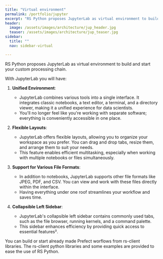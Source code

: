 ```yaml
---
title: "Virtual environment"
permalink: /portfolio/jupyter
excerpt: "RS Python proposes JupyterLab as virtual environment to build and start custom Copernicus processing chains."
header:
  image: /assets/images/architecture/jup_header.jpg
  teaser: /assets/images/architecture/jup_teaser.jpg
sidebar:
  title: ""
  nav: sidebar-virtual

---
```

RS Python proposes JupyterLab as virtual environment to build and start your custom processing chain.


With JupyterLab you will have: 
1. **Unified Environment**:
   - JupyterLab combines various tools into a single interface. It integrates classic notebooks, a text editor, a terminal, and a directory viewer, making it a unified experience for data scientists.
   - You'll no longer feel like you're working with separate software; everything is conveniently accessible in one place.

2. **Flexible Layouts**:
   - JupyterLab offers flexible layouts, allowing you to organize your workspace as you prefer. You can drag and drop tabs, resize them, and arrange them to suit your needs.
   - This feature enables efficient multitasking, especially when working with multiple notebooks or files simultaneously.

3. **Support for Various File Formats**:
   - In addition to notebooks, JupyterLab supports other file formats like JPEG, PDF, and CSV. You can view and work with these files directly within the interface.
   - Having everything under one roof streamlines your workflow and saves time.

4. **Collapsible Left Sidebar**:
   - JupyterLab's collapsible left sidebar contains commonly used tabs, such as the file browser, running kernels, and a command palette.
   - This sidebar enhances efficiency by providing quick access to essential features².

You can build or start already made Prefect worflows from rs-client libraries. 
The rs-client python libraries and some examples are provided to ease the use of RS Python.




